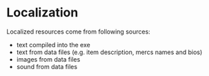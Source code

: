 # Localization

Localized resources come from following sources:
- text compiled into the exe
- text from data files (e.g. item description, mercs names and bios)
- images from data files
- sound from data files
